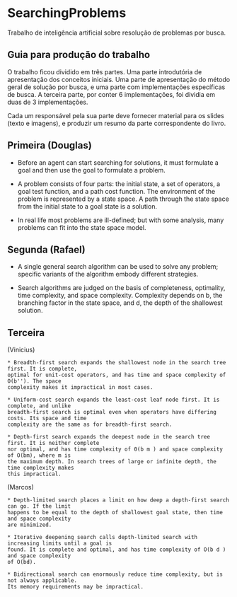 # SearchingProblems
Trabalho de inteligência artificial sobre resolução de problemas por busca.

Guia para produção do trabalho
-------------------------------

O trabalho ficou dividido em três partes. Uma parte introdutória de apresentação
dos conceitos iniciais. Uma parte de apresentação do método geral de solução por busca,
e uma parte com implementações específicas de busca. A terceira parte, por conter 6 implementações,
foi dividia em duas de 3 implementações.

Cada um responsável pela sua parte deve fornecer material para os slides (texto e imagens),
e produzir um resumo da parte correspondente do livro.



Primeira (Douglas)
------------------

* Before an agent can start searching for solutions, it must formulate a goal and then use the
goal to formulate a problem.

* A problem consists of four parts: the initial state, a set of operators, a goal test function,
and a path cost function. The environment of the problem is represented by a state space.
A path through the state space from the initial state to a goal state is a solution.

* In real life most problems are ill-defined; but with some analysis, many problems can fit
into the state space model.

Segunda (Rafael)
----------------

* A single general search algorithm can be used to solve any problem; specific variants of
the algorithm embody different strategies.

* Search algorithms are judged on the basis of completeness, optimality, time complexity,
and space complexity. Complexity depends on b, the branching factor in the state space,
and d, the depth of the shallowest solution.

Terceira
---------

(Vinicius)

	* Breadth-first search expands the shallowest node in the search tree first. It is complete,
	optimal for unit-cost operators, and has time and space complexity of O(b''). The space
	complexity makes it impractical in most cases.
	
	* Uniform-cost search expands the least-cost leaf node first. It is complete, and unlike
	breadth-first search is optimal even when operators have differing costs. Its space and time
	complexity are the same as for breadth-first search.
	
	* Depth-first search expands the deepest node in the search tree first. It is neither complete
	nor optimal, and has time complexity of 0(b m ) and space complexity of O(bm), where m is
	the maximum depth. In search trees of large or infinite depth, the time complexity makes
	this impractical.

(Marcos)

	* Depth-limited search places a limit on how deep a depth-first search can go. If the limit
	happens to be equal to the depth of shallowest goal state, then time and space complexity
	are minimized.
	
	* Iterative deepening search calls depth-limited search with increasing limits until a goal is
	found. It is complete and optimal, and has time complexity of O(b d ) and space complexity
	of O(bd).
	
	* Bidirectional search can enormously reduce time complexity, but is not always applicable.
	Its memory requirements may be impractical.


